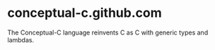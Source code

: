 conceptual-c.github.com
=======================

The Conceptual-C language reinvents C as C with generic types and lambdas.